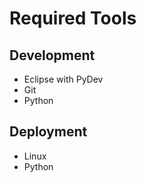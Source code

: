 Required Tools
==============

Development
-----------
- Eclipse with PyDev
- Git
- Python

Deployment
----------
- Linux
- Python
